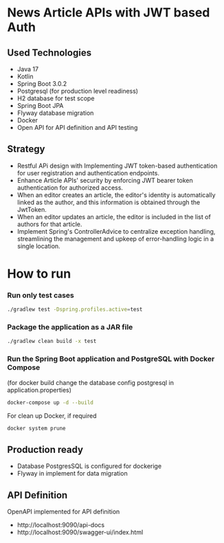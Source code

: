 # News Article APIs with JWT based Auth

## Used Technologies

* Java 17
* Kotlin
* Spring Boot 3.0.2
* Postgresql (for production level readiness)
* H2 database for test scope
* Spring Boot JPA
* Flyway database migration
* Docker
* Open API for API definition and API testing

## Strategy

* Restful APi design  with Implementing JWT token-based authentication for user registration and authentication endpoints.
* Enhance Article APIs' security by enforcing JWT bearer token authentication for authorized access.
* When an editor creates an article, the editor's identity is automatically linked as the author, and this information is obtained through the JwtToken.
* When an editor updates an article, the editor is included in the list of authors for that article.
* Implement Spring's ControllerAdvice to centralize exception handling, streamlining the management and upkeep of error-handling logic in a single location.

# How to run
### Run only test cases

```sh
./gradlew test -Dspring.profiles.active=test
```

### Package the application as a JAR file

```sh
./gradlew clean build -x test
```

### Run the Spring Boot application and PostgreSQL with Docker Compose
(for docker build change the database config postgresql in application.properties)

```sh
docker-compose up -d --build
```

For clean up Docker, if required

```sh
docker system prune
```

## Production ready

* Database PostgresSQL is configured for dockerige
* Flyway in implement for data migration

## API Definition

OpenAPI implemented for API definition
* http://localhost:9090/api-docs
* http://localhost:9090/swagger-ui/index.html